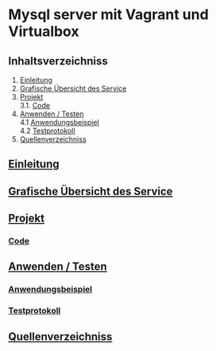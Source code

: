 # Mysql server mit Vagrant und Virtualbox

## Inhaltsverzeichniss

1. [Einleitung](#einleitung)
2. [Grafische Übersicht des Service](#grafische-übersicht-des-service)
3. [Projekt](#projekt) <br />
    3.1. [Code](#code)
4. [Anwenden / Testen](#anwenden--testen) <br />
   4.1 [Anwendungsbeispiel](#anwendungsbeispiel) <br />
   4.2 [Testprotokoll](#testprotokoll)
5. [Quellenverzeichniss](#quellenverzeichniss)

## [Einleitung](#einleitung)


## [Grafische Übersicht des Service](#grafische-übersicht-des-service)


## [Projekt](#projekt)

### [Code](#code)


## [Anwenden / Testen](#anwenden--testen)

### [Anwendungsbeispiel](#anwendungsbeispiel)

### [Testprotokoll](#testprotokoll)


## [Quellenverzeichniss](#quellenverzeichniss)